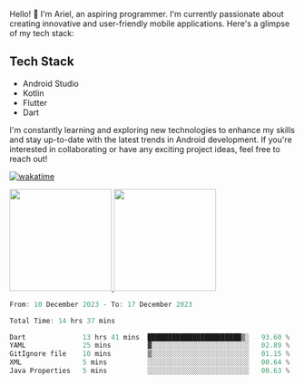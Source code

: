 Hello! 👋 I'm Ariel, an aspiring programmer. I'm currently passionate about creating innovative and user-friendly mobile applications. Here's a glimpse of my tech stack:

## Tech Stack

- Android Studio
- Kotlin
- Flutter
- Dart

I'm constantly learning and exploring new technologies to enhance my skills and stay up-to-date with the latest trends in Android development. If you're interested in collaborating or have any exciting project ideas, feel free to reach out!

[![wakatime](https://wakatime.com/badge/user/3a9424b2-a7e9-45b1-b004-c0da731ae6d1.svg)](https://wakatime.com/@3a9424b2-a7e9-45b1-b004-c0da731ae6d1)

<p align="left">
<a href="https://github.com/MattRiel">
  <img height="180em" src="https://github-readme-stats-eight-theta.vercel.app/api?username=MattRiel&show_icons=true&theme=dark&include_all_commits=true&count_private=true"/>
  <img height="180em" src="https://github-readme-stats-eight-theta.vercel.app/api/top-langs/?username=MattRiel&layout=compact&langs_count=8&theme=dark"/>
</a>
</p>

<!-- <img width="63.5%" src="https://github-readme-stats.vercel.app/api/wakatime?username=arielmatius&layuout=compact&theme=nightowl&v=2&hide_border=true" alt="Wakatime Stats" /> -->


<!--START_SECTION:waka-->

```dart
From: 10 December 2023 - To: 17 December 2023

Total Time: 14 hrs 37 mins

Dart              13 hrs 41 mins  ███████████████████████▒░   93.60 %
YAML              25 mins         ▓░░░░░░░░░░░░░░░░░░░░░░░░   02.89 %
GitIgnore file    10 mins         ▒░░░░░░░░░░░░░░░░░░░░░░░░   01.15 %
XML               5 mins          ░░░░░░░░░░░░░░░░░░░░░░░░░   00.64 %
Java Properties   5 mins          ░░░░░░░░░░░░░░░░░░░░░░░░░   00.63 %
```

<!--END_SECTION:waka-->
